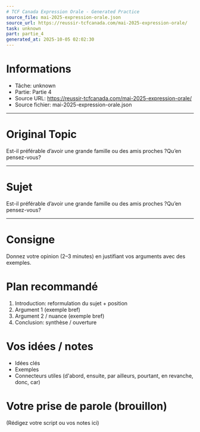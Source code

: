 ```yaml
---
# TCF Canada Expression Orale - Generated Practice
source_file: mai-2025-expression-orale.json
source_url: https://reussir-tcfcanada.com/mai-2025-expression-orale/
task: unknown
part: partie_4
generated_at: 2025-10-05 02:02:30
---
```


# Informations
- Tâche: unknown
- Partie: Partie 4
- Source URL: https://reussir-tcfcanada.com/mai-2025-expression-orale/
- Source fichier: mai-2025-expression-orale.json

---

# Original Topic
Est-il préférable d’avoir une grande famille ou des amis proches ?Qu’en pensez-vous?

---

# Sujet
Est-il préférable d’avoir une grande famille ou des amis proches ?Qu’en pensez-vous?

---
# Consigne
Donnez votre opinion (2–3 minutes) en justifiant vos arguments avec des exemples.

# Plan recommandé
1. Introduction: reformulation du sujet + position
2. Argument 1 (exemple bref)
3. Argument 2 / nuance (exemple bref)
4. Conclusion: synthèse / ouverture

# Vos idées / notes
- Idées clés
- Exemples
- Connecteurs utiles (d'abord, ensuite, par ailleurs, pourtant, en revanche, donc, car)

# Votre prise de parole (brouillon)
(Rédigez votre script ou vos notes ici)
